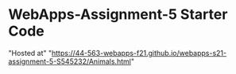 # WebApps-Assignment-5 Starter Code
"Hosted at" "https://44-563-webapps-f21.github.io/webapps-s21-assignment-5-S545232/Animals.html"

